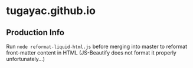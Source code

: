 # tugayac.github.io

## Production Info
Run `node reformat-liquid-html.js` before merging into master to reformat front-matter content in HTML (JS-Beautify does not format it properly unfortunately...)
